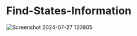 # Find-States-Information
![Screenshot 2024-07-27 120805](https://github.com/user-attachments/assets/f6d345b5-06c9-49c2-8f01-394550f190f1)
